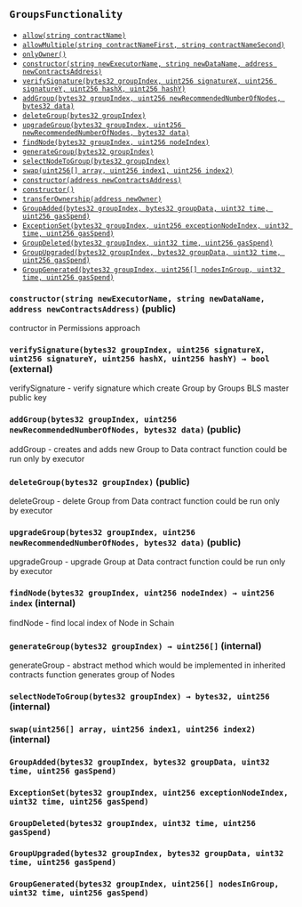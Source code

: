 [ConstantsHolder]: ConstantsHolder.md#ConstantsHolder
[Permissions-allow-string-]: ConstantsHolder.md#Permissions-allow-string-
[Permissions-allowMultiple-string-string-]: ConstantsHolder.md#Permissions-allowMultiple-string-string-
[Ownable-onlyOwner--]: ConstantsHolder.md#Ownable-onlyOwner--
[ConstantsHolder-constructor-address-]: ConstantsHolder.md#ConstantsHolder-constructor-address-
[ConstantsHolder-setPeriods-uint32-uint32-]: ConstantsHolder.md#ConstantsHolder-setPeriods-uint32-uint32-
[ConstantsHolder-setCheckTime-uint8-]: ConstantsHolder.md#ConstantsHolder-setCheckTime-uint8-
[ConstantsHolder-setLastTimeUnderloaded--]: ConstantsHolder.md#ConstantsHolder-setLastTimeUnderloaded--
[ConstantsHolder-setLastTimeOverloaded--]: ConstantsHolder.md#ConstantsHolder-setLastTimeOverloaded--
[ConstantsHolder-setLatency-uint32-]: ConstantsHolder.md#ConstantsHolder-setLatency-uint32-
[Ownable-constructor--]: ConstantsHolder.md#Ownable-constructor--
[Ownable-transferOwnership-address-]: ConstantsHolder.md#Ownable-transferOwnership-address-
[IConstants-NODE_DEPOSIT--]: ConstantsHolder.md#IConstants-NODE_DEPOSIT--
[IConstants-FRACTIONAL_FACTOR--]: ConstantsHolder.md#IConstants-FRACTIONAL_FACTOR--
[IConstants-FULL_FACTOR--]: ConstantsHolder.md#IConstants-FULL_FACTOR--
[IConstants-SECONDS_TO_DAY--]: ConstantsHolder.md#IConstants-SECONDS_TO_DAY--
[IConstants-SECONDS_TO_YEAR--]: ConstantsHolder.md#IConstants-SECONDS_TO_YEAR--
[IConstants-MEDIUM_DIVISOR--]: ConstantsHolder.md#IConstants-MEDIUM_DIVISOR--
[IConstants-TINY_DIVISOR--]: ConstantsHolder.md#IConstants-TINY_DIVISOR--
[IConstants-SMALL_DIVISOR--]: ConstantsHolder.md#IConstants-SMALL_DIVISOR--
[IConstants-MEDIUM_TEST_DIVISOR--]: ConstantsHolder.md#IConstants-MEDIUM_TEST_DIVISOR--
[IConstants-NUMBER_OF_NODES_FOR_SCHAIN--]: ConstantsHolder.md#IConstants-NUMBER_OF_NODES_FOR_SCHAIN--
[IConstants-NUMBER_OF_NODES_FOR_TEST_SCHAIN--]: ConstantsHolder.md#IConstants-NUMBER_OF_NODES_FOR_TEST_SCHAIN--
[IConstants-NUMBER_OF_NODES_FOR_MEDIUM_TEST_SCHAIN--]: ConstantsHolder.md#IConstants-NUMBER_OF_NODES_FOR_MEDIUM_TEST_SCHAIN--
[IConstants-lastTimeUnderloaded--]: ConstantsHolder.md#IConstants-lastTimeUnderloaded--
[IConstants-lastTimeOverloaded--]: ConstantsHolder.md#IConstants-lastTimeOverloaded--
[IConstants-checkTime--]: ConstantsHolder.md#IConstants-checkTime--
[IConstants-rewardPeriod--]: ConstantsHolder.md#IConstants-rewardPeriod--
[IConstants-allowableLatency--]: ConstantsHolder.md#IConstants-allowableLatency--
[IConstants-deltaPeriod--]: ConstantsHolder.md#IConstants-deltaPeriod--
[IConstants-SIX_YEARS--]: ConstantsHolder.md#IConstants-SIX_YEARS--
[IConstants-NUMBER_OF_VALIDATORS--]: ConstantsHolder.md#IConstants-NUMBER_OF_VALIDATORS--
[ContractManager]: ContractManager.md#ContractManager
[Ownable-onlyOwner--]: ContractManager.md#Ownable-onlyOwner--
[ContractManager-setContractsAddress-string-address-]: ContractManager.md#ContractManager-setContractsAddress-string-address-
[Ownable-constructor--]: ContractManager.md#Ownable-constructor--
[Ownable-transferOwnership-address-]: ContractManager.md#Ownable-transferOwnership-address-
[ContractManager-ContractUpgraded-string-address-]: ContractManager.md#ContractManager-ContractUpgraded-string-address-
[ContractReceiver]: ContractReceiver.md#ContractReceiver
[ContractReceiver-tokenFallback-address-uint256-bytes-]: ContractReceiver.md#ContractReceiver-tokenFallback-address-uint256-bytes-
[Decryption]: Decryption.md#Decryption
[Decryption-encrypt-uint256-bytes32-]: Decryption.md#Decryption-encrypt-uint256-bytes32-
[Decryption-decrypt-bytes32-bytes32-]: Decryption.md#Decryption-decrypt-bytes32-bytes32-
[ECDH]: ECDH.md#ECDH
[ECDH-constructor--]: ECDH.md#ECDH-constructor--
[ECDH-publicKey-uint256-]: ECDH.md#ECDH-publicKey-uint256-
[ECDH-deriveKey-uint256-uint256-uint256-]: ECDH.md#ECDH-deriveKey-uint256-uint256-uint256-
[ECDH-jAdd-uint256-uint256-uint256-uint256-]: ECDH.md#ECDH-jAdd-uint256-uint256-uint256-uint256-
[ECDH-jSub-uint256-uint256-uint256-uint256-]: ECDH.md#ECDH-jSub-uint256-uint256-uint256-uint256-
[ECDH-jMul-uint256-uint256-uint256-uint256-]: ECDH.md#ECDH-jMul-uint256-uint256-uint256-uint256-
[ECDH-jDiv-uint256-uint256-uint256-uint256-]: ECDH.md#ECDH-jDiv-uint256-uint256-uint256-uint256-
[ECDH-inverse-uint256-]: ECDH.md#ECDH-inverse-uint256-
[ECDH-ecAdd-uint256-uint256-uint256-uint256-uint256-uint256-]: ECDH.md#ECDH-ecAdd-uint256-uint256-uint256-uint256-uint256-uint256-
[ECDH-ecDouble-uint256-uint256-uint256-]: ECDH.md#ECDH-ecDouble-uint256-uint256-uint256-
[ECDH-ecMul-uint256-uint256-uint256-uint256-]: ECDH.md#ECDH-ecMul-uint256-uint256-uint256-uint256-
[AES]: ECIES.md#AES
[AES-isInitialized--]: ECIES.md#AES-isInitialized--
[AES-constructor-uint16-]: ECIES.md#AES-constructor-uint16-
[AES-setSbox--]: ECIES.md#AES-setSbox--
[AES-setInvSbox--]: ECIES.md#AES-setInvSbox--
[AES-encrypt-string-bytes-]: ECIES.md#AES-encrypt-string-bytes-
[AES-decrypt-bytes-bytes-]: ECIES.md#AES-decrypt-bytes-bytes-
[AES-encrypt1-bytes-bytes-]: ECIES.md#AES-encrypt1-bytes-bytes-
[AES-decrypt1-bytes-bytes-]: ECIES.md#AES-decrypt1-bytes-bytes-
[AES-keyExpansion-bytes-]: ECIES.md#AES-keyExpansion-bytes-
[AES-addRoundKey-bytes-bytes-]: ECIES.md#AES-addRoundKey-bytes-bytes-
[AES-subBytes-bytes-]: ECIES.md#AES-subBytes-bytes-
[AES-invSubBytes-bytes-]: ECIES.md#AES-invSubBytes-bytes-
[AES-shiftRows-bytes-]: ECIES.md#AES-shiftRows-bytes-
[AES-invShiftRows-bytes-]: ECIES.md#AES-invShiftRows-bytes-
[AES-mixColumns-bytes-]: ECIES.md#AES-mixColumns-bytes-
[AES-invMixColumns-bytes-]: ECIES.md#AES-invMixColumns-bytes-
[AES-getByteFromSbox-bytes1-]: ECIES.md#AES-getByteFromSbox-bytes1-
[AES-getByteFromInvSbox-bytes1-]: ECIES.md#AES-getByteFromInvSbox-bytes1-
[AES-mulBy02-bytes1-]: ECIES.md#AES-mulBy02-bytes1-
[AES-mulBy03-bytes1-]: ECIES.md#AES-mulBy03-bytes1-
[AES-mulBy09-bytes1-]: ECIES.md#AES-mulBy09-bytes1-
[AES-mulBy0b-bytes1-]: ECIES.md#AES-mulBy0b-bytes1-
[AES-mulBy0d-bytes1-]: ECIES.md#AES-mulBy0d-bytes1-
[AES-mulBy0e-bytes1-]: ECIES.md#AES-mulBy0e-bytes1-
[AES-Encrypted-bytes-]: ECIES.md#AES-Encrypted-bytes-
[AES-Decrypted-string-]: ECIES.md#AES-Decrypted-string-
[ISkaleDKG]: GroupsData.md#ISkaleDKG
[ISkaleDKG-openChannel-bytes32-]: GroupsData.md#ISkaleDKG-openChannel-bytes32-
[ISkaleDKG-deleteChannel-bytes32-]: GroupsData.md#ISkaleDKG-deleteChannel-bytes32-
[ISkaleDKG-isChannelOpened-bytes32-]: GroupsData.md#ISkaleDKG-isChannelOpened-bytes32-
[GroupsData]: GroupsData.md#GroupsData
[Permissions-allow-string-]: GroupsData.md#Permissions-allow-string-
[Permissions-allowMultiple-string-string-]: GroupsData.md#Permissions-allowMultiple-string-string-
[Ownable-onlyOwner--]: GroupsData.md#Ownable-onlyOwner--
[GroupsData-constructor-string-address-]: GroupsData.md#GroupsData-constructor-string-address-
[GroupsData-addGroup-bytes32-uint256-bytes32-]: GroupsData.md#GroupsData-addGroup-bytes32-uint256-bytes32-
[GroupsData-setException-bytes32-uint256-]: GroupsData.md#GroupsData-setException-bytes32-uint256-
[GroupsData-setPublicKey-bytes32-uint256-uint256-uint256-uint256-]: GroupsData.md#GroupsData-setPublicKey-bytes32-uint256-uint256-uint256-uint256-
[GroupsData-setNodeInGroup-bytes32-uint256-]: GroupsData.md#GroupsData-setNodeInGroup-bytes32-uint256-
[GroupsData-removeNodeFromGroup-uint256-bytes32-]: GroupsData.md#GroupsData-removeNodeFromGroup-uint256-bytes32-
[GroupsData-removeAllNodesInGroup-bytes32-]: GroupsData.md#GroupsData-removeAllNodesInGroup-bytes32-
[GroupsData-setNodesInGroup-bytes32-uint256---]: GroupsData.md#GroupsData-setNodesInGroup-bytes32-uint256---
[GroupsData-setGroupFailedDKG-bytes32-]: GroupsData.md#GroupsData-setGroupFailedDKG-bytes32-
[GroupsData-removeGroup-bytes32-]: GroupsData.md#GroupsData-removeGroup-bytes32-
[GroupsData-removeExceptionNode-bytes32-uint256-]: GroupsData.md#GroupsData-removeExceptionNode-bytes32-uint256-
[GroupsData-isGroupActive-bytes32-]: GroupsData.md#GroupsData-isGroupActive-bytes32-
[GroupsData-isExceptionNode-bytes32-uint256-]: GroupsData.md#GroupsData-isExceptionNode-bytes32-uint256-
[GroupsData-getGroupsPublicKey-bytes32-]: GroupsData.md#GroupsData-getGroupsPublicKey-bytes32-
[GroupsData-getNodesInGroup-bytes32-]: GroupsData.md#GroupsData-getNodesInGroup-bytes32-
[GroupsData-getGroupData-bytes32-]: GroupsData.md#GroupsData-getGroupData-bytes32-
[GroupsData-getRecommendedNumberOfNodes-bytes32-]: GroupsData.md#GroupsData-getRecommendedNumberOfNodes-bytes32-
[GroupsData-getNumberOfNodesInGroup-bytes32-]: GroupsData.md#GroupsData-getNumberOfNodesInGroup-bytes32-
[Permissions-constructor-address-]: GroupsData.md#Permissions-constructor-address-
[Ownable-constructor--]: GroupsData.md#Ownable-constructor--
[Ownable-transferOwnership-address-]: GroupsData.md#Ownable-transferOwnership-address-
[ISkaleVerifier]: #ISkaleVerifier
[ISkaleVerifier-verify-uint256-uint256-uint256-uint256-uint256-uint256-uint256-uint256-]: #ISkaleVerifier-verify-uint256-uint256-uint256-uint256-uint256-uint256-uint256-uint256-
[GroupsFunctionality]: #GroupsFunctionality
[Permissions-allow-string-]: #Permissions-allow-string-
[Permissions-allowMultiple-string-string-]: #Permissions-allowMultiple-string-string-
[Ownable-onlyOwner--]: #Ownable-onlyOwner--
[GroupsFunctionality-constructor-string-string-address-]: #GroupsFunctionality-constructor-string-string-address-
[GroupsFunctionality-verifySignature-bytes32-uint256-uint256-uint256-uint256-]: #GroupsFunctionality-verifySignature-bytes32-uint256-uint256-uint256-uint256-
[GroupsFunctionality-addGroup-bytes32-uint256-bytes32-]: #GroupsFunctionality-addGroup-bytes32-uint256-bytes32-
[GroupsFunctionality-deleteGroup-bytes32-]: #GroupsFunctionality-deleteGroup-bytes32-
[GroupsFunctionality-upgradeGroup-bytes32-uint256-bytes32-]: #GroupsFunctionality-upgradeGroup-bytes32-uint256-bytes32-
[GroupsFunctionality-findNode-bytes32-uint256-]: #GroupsFunctionality-findNode-bytes32-uint256-
[GroupsFunctionality-generateGroup-bytes32-]: #GroupsFunctionality-generateGroup-bytes32-
[GroupsFunctionality-selectNodeToGroup-bytes32-]: #GroupsFunctionality-selectNodeToGroup-bytes32-
[GroupsFunctionality-swap-uint256---uint256-uint256-]: #GroupsFunctionality-swap-uint256---uint256-uint256-
[Permissions-constructor-address-]: #Permissions-constructor-address-
[Ownable-constructor--]: #Ownable-constructor--
[Ownable-transferOwnership-address-]: #Ownable-transferOwnership-address-
[GroupsFunctionality-GroupAdded-bytes32-bytes32-uint32-uint256-]: #GroupsFunctionality-GroupAdded-bytes32-bytes32-uint32-uint256-
[GroupsFunctionality-ExceptionSet-bytes32-uint256-uint32-uint256-]: #GroupsFunctionality-ExceptionSet-bytes32-uint256-uint32-uint256-
[GroupsFunctionality-GroupDeleted-bytes32-uint32-uint256-]: #GroupsFunctionality-GroupDeleted-bytes32-uint32-uint256-
[GroupsFunctionality-GroupUpgraded-bytes32-bytes32-uint32-uint256-]: #GroupsFunctionality-GroupUpgraded-bytes32-bytes32-uint32-uint256-
[GroupsFunctionality-GroupGenerated-bytes32-uint256---uint32-uint256-]: #GroupsFunctionality-GroupGenerated-bytes32-uint256---uint32-uint256-
[ManagerData]: ManagerData.md#ManagerData
[Permissions-allow-string-]: ManagerData.md#Permissions-allow-string-
[Permissions-allowMultiple-string-string-]: ManagerData.md#Permissions-allowMultiple-string-string-
[Ownable-onlyOwner--]: ManagerData.md#Ownable-onlyOwner--
[ManagerData-constructor-string-address-]: ManagerData.md#ManagerData-constructor-string-address-
[ManagerData-setMinersCap-uint256-]: ManagerData.md#ManagerData-setMinersCap-uint256-
[ManagerData-setStageTimeAndStageNodes-uint256-]: ManagerData.md#ManagerData-setStageTimeAndStageNodes-uint256-
[Permissions-constructor-address-]: ManagerData.md#Permissions-constructor-address-
[Ownable-constructor--]: ManagerData.md#Ownable-constructor--
[Ownable-transferOwnership-address-]: ManagerData.md#Ownable-transferOwnership-address-
[IManagerData-minersCap--]: ManagerData.md#IManagerData-minersCap--
[IManagerData-startTime--]: ManagerData.md#IManagerData-startTime--
[IManagerData-stageTime--]: ManagerData.md#IManagerData-stageTime--
[IManagerData-stageNodes--]: ManagerData.md#IManagerData-stageNodes--
[Migrations]: Migrations.md#Migrations
[Migrations-restricted--]: Migrations.md#Migrations-restricted--
[Migrations-constructor--]: Migrations.md#Migrations-constructor--
[Migrations-setCompleted-uint256-]: Migrations.md#Migrations-setCompleted-uint256-
[Migrations-upgrade-address-]: Migrations.md#Migrations-upgrade-address-
[NodesData]: NodesData.md#NodesData
[Permissions-allow-string-]: NodesData.md#Permissions-allow-string-
[Permissions-allowMultiple-string-string-]: NodesData.md#Permissions-allowMultiple-string-string-
[Ownable-onlyOwner--]: NodesData.md#Ownable-onlyOwner--
[NodesData-constructor-uint256-address-]: NodesData.md#NodesData-constructor-uint256-address-
[NodesData-getNodesWithFreeSpace-uint256-uint256-]: NodesData.md#NodesData-getNodesWithFreeSpace-uint256-uint256-
[NodesData-addNode-address-string-bytes4-bytes4-uint16-bytes-]: NodesData.md#NodesData-addNode-address-string-bytes4-bytes4-uint16-bytes-
[NodesData-addFractionalNode-uint256-]: NodesData.md#NodesData-addFractionalNode-uint256-
[NodesData-addFullNode-uint256-]: NodesData.md#NodesData-addFullNode-uint256-
[NodesData-setNodeLeaving-uint256-]: NodesData.md#NodesData-setNodeLeaving-uint256-
[NodesData-setNodeLeft-uint256-]: NodesData.md#NodesData-setNodeLeft-uint256-
[NodesData-removeFractionalNode-uint256-]: NodesData.md#NodesData-removeFractionalNode-uint256-
[NodesData-removeFullNode-uint256-]: NodesData.md#NodesData-removeFullNode-uint256-
[NodesData-removeSpaceFromFractionalNode-uint256-uint256-]: NodesData.md#NodesData-removeSpaceFromFractionalNode-uint256-uint256-
[NodesData-removeSpaceFromFullNode-uint256-uint256-]: NodesData.md#NodesData-removeSpaceFromFullNode-uint256-uint256-
[NodesData-addSpaceToFractionalNode-uint256-uint256-]: NodesData.md#NodesData-addSpaceToFractionalNode-uint256-uint256-
[NodesData-addSpaceToFullNode-uint256-uint256-]: NodesData.md#NodesData-addSpaceToFullNode-uint256-uint256-
[NodesData-changeNodeLastRewardDate-uint256-]: NodesData.md#NodesData-changeNodeLastRewardDate-uint256-
[NodesData-isNodeExist-address-uint256-]: NodesData.md#NodesData-isNodeExist-address-uint256-
[NodesData-isLeavingPeriodExpired-uint256-]: NodesData.md#NodesData-isLeavingPeriodExpired-uint256-
[NodesData-isTimeForReward-uint256-]: NodesData.md#NodesData-isTimeForReward-uint256-
[NodesData-getNodeIP-uint256-]: NodesData.md#NodesData-getNodeIP-uint256-
[NodesData-getNodePort-uint256-]: NodesData.md#NodesData-getNodePort-uint256-
[NodesData-getNodePublicKey-uint256-]: NodesData.md#NodesData-getNodePublicKey-uint256-
[NodesData-isNodeLeaving-uint256-]: NodesData.md#NodesData-isNodeLeaving-uint256-
[NodesData-isNodeLeft-uint256-]: NodesData.md#NodesData-isNodeLeft-uint256-
[NodesData-getNodeLastRewardDate-uint256-]: NodesData.md#NodesData-getNodeLastRewardDate-uint256-
[NodesData-getNodeNextRewardDate-uint256-]: NodesData.md#NodesData-getNodeNextRewardDate-uint256-
[NodesData-getNumberOfNodes--]: NodesData.md#NodesData-getNumberOfNodes--
[NodesData-getNumberOfFractionalNodes--]: NodesData.md#NodesData-getNumberOfFractionalNodes--
[NodesData-getNumberOfFullNodes--]: NodesData.md#NodesData-getNumberOfFullNodes--
[NodesData-getNumberOnlineNodes--]: NodesData.md#NodesData-getNumberOnlineNodes--
[NodesData-getNumberOfFreeFractionalNodes-uint256-uint256-]: NodesData.md#NodesData-getNumberOfFreeFractionalNodes-uint256-uint256-
[NodesData-getNumberOfFreeFullNodes-uint256-]: NodesData.md#NodesData-getNumberOfFreeFullNodes-uint256-
[NodesData-getActiveNodeIPs--]: NodesData.md#NodesData-getActiveNodeIPs--
[NodesData-getActiveNodesByAddress--]: NodesData.md#NodesData-getActiveNodesByAddress--
[NodesData-isNodeActive-uint256-]: NodesData.md#NodesData-isNodeActive-uint256-
[NodesData-getActiveNodeIds--]: NodesData.md#NodesData-getActiveNodeIds--
[NodesData-getNodesWithFreeSpace-struct-NodesData-NodeFilling---uint256-]: NodesData.md#NodesData-getNodesWithFreeSpace-struct-NodesData-NodeFilling---uint256-
[NodesData-countNodesWithFreeSpace-struct-NodesData-NodeFilling---uint256-]: NodesData.md#NodesData-countNodesWithFreeSpace-struct-NodesData-NodeFilling---uint256-
[Permissions-constructor-address-]: NodesData.md#Permissions-constructor-address-
[Ownable-constructor--]: NodesData.md#Ownable-constructor--
[Ownable-transferOwnership-address-]: NodesData.md#Ownable-transferOwnership-address-
[INodesData-nodesIPCheck-bytes4-]: NodesData.md#INodesData-nodesIPCheck-bytes4-
[INodesData-nodesNameCheck-bytes32-]: NodesData.md#INodesData-nodesNameCheck-bytes32-
[INodesData-nodesLink-uint256-]: NodesData.md#INodesData-nodesLink-uint256-
[INodesData-numberOfActiveNodes--]: NodesData.md#INodesData-numberOfActiveNodes--
[INodesData-numberOfLeavingNodes--]: NodesData.md#INodesData-numberOfLeavingNodes--
[INodesData-fullNodes-uint256-]: NodesData.md#INodesData-fullNodes-uint256-
[INodesData-fractionalNodes-uint256-]: NodesData.md#INodesData-fractionalNodes-uint256-
[NodesFunctionality]: NodesFunctionality.md#NodesFunctionality
[Permissions-allow-string-]: NodesFunctionality.md#Permissions-allow-string-
[Permissions-allowMultiple-string-string-]: NodesFunctionality.md#Permissions-allowMultiple-string-string-
[Ownable-onlyOwner--]: NodesFunctionality.md#Ownable-onlyOwner--
[NodesFunctionality-constructor-address-]: NodesFunctionality.md#NodesFunctionality-constructor-address-
[NodesFunctionality-createNode-address-uint256-bytes-]: NodesFunctionality.md#NodesFunctionality-createNode-address-uint256-bytes-
[NodesFunctionality-removeNode-address-uint256-]: NodesFunctionality.md#NodesFunctionality-removeNode-address-uint256-
[NodesFunctionality-removeNodeByRoot-uint256-]: NodesFunctionality.md#NodesFunctionality-removeNodeByRoot-uint256-
[NodesFunctionality-initWithdrawDeposit-address-uint256-]: NodesFunctionality.md#NodesFunctionality-initWithdrawDeposit-address-uint256-
[NodesFunctionality-completeWithdrawDeposit-address-uint256-]: NodesFunctionality.md#NodesFunctionality-completeWithdrawDeposit-address-uint256-
[NodesFunctionality-setNodeType-address-address-uint256-]: NodesFunctionality.md#NodesFunctionality-setNodeType-address-address-uint256-
[Ownable-constructor--]: NodesFunctionality.md#Ownable-constructor--
[Ownable-transferOwnership-address-]: NodesFunctionality.md#Ownable-transferOwnership-address-
[NodesFunctionality-NodeCreated-uint256-address-string-bytes4-bytes4-uint16-uint16-uint32-uint256-]: NodesFunctionality.md#NodesFunctionality-NodeCreated-uint256-address-string-bytes4-bytes4-uint16-uint16-uint32-uint256-
[NodesFunctionality-WithdrawDepositFromNodeComplete-uint256-address-uint256-uint32-uint256-]: NodesFunctionality.md#NodesFunctionality-WithdrawDepositFromNodeComplete-uint256-address-uint256-uint32-uint256-
[NodesFunctionality-WithdrawDepositFromNodeInit-uint256-address-uint32-uint32-uint256-]: NodesFunctionality.md#NodesFunctionality-WithdrawDepositFromNodeInit-uint256-address-uint32-uint32-uint256-
[Ownable]: Ownable.md#Ownable
[Ownable-onlyOwner--]: Ownable.md#Ownable-onlyOwner--
[Ownable-constructor--]: Ownable.md#Ownable-constructor--
[Ownable-transferOwnership-address-]: Ownable.md#Ownable-transferOwnership-address-
[Permissions]: Permissions.md#Permissions
[Permissions-allow-string-]: Permissions.md#Permissions-allow-string-
[Permissions-allowMultiple-string-string-]: Permissions.md#Permissions-allowMultiple-string-string-
[Ownable-onlyOwner--]: Permissions.md#Ownable-onlyOwner--
[Permissions-constructor-address-]: Permissions.md#Permissions-constructor-address-
[Ownable-constructor--]: Permissions.md#Ownable-constructor--
[Ownable-transferOwnership-address-]: Permissions.md#Ownable-transferOwnership-address-
[Pricing]: Pricing.md#Pricing
[Permissions-allow-string-]: Pricing.md#Permissions-allow-string-
[Permissions-allowMultiple-string-string-]: Pricing.md#Permissions-allowMultiple-string-string-
[Ownable-onlyOwner--]: Pricing.md#Ownable-onlyOwner--
[Pricing-constructor-address-]: Pricing.md#Pricing-constructor-address-
[Pricing-initNodes--]: Pricing.md#Pricing-initNodes--
[Pricing-adjustPrice--]: Pricing.md#Pricing-adjustPrice--
[Pricing-checkAllNodes--]: Pricing.md#Pricing-checkAllNodes--
[Pricing-getTotalLoadPercentage--]: Pricing.md#Pricing-getTotalLoadPercentage--
[Ownable-constructor--]: Pricing.md#Ownable-constructor--
[Ownable-transferOwnership-address-]: Pricing.md#Ownable-transferOwnership-address-
[SchainsData]: SchainsData.md#SchainsData
[Permissions-allow-string-]: SchainsData.md#Permissions-allow-string-
[Permissions-allowMultiple-string-string-]: SchainsData.md#Permissions-allowMultiple-string-string-
[Ownable-onlyOwner--]: SchainsData.md#Ownable-onlyOwner--
[SchainsData-constructor-string-address-]: SchainsData.md#SchainsData-constructor-string-address-
[SchainsData-initializeSchain-string-address-uint256-uint256-]: SchainsData.md#SchainsData-initializeSchain-string-address-uint256-uint256-
[SchainsData-setSchainIndex-bytes32-address-]: SchainsData.md#SchainsData-setSchainIndex-bytes32-address-
[SchainsData-addSchainForNode-uint256-bytes32-]: SchainsData.md#SchainsData-addSchainForNode-uint256-bytes32-
[SchainsData-setSchainPartOfNode-bytes32-uint256-]: SchainsData.md#SchainsData-setSchainPartOfNode-bytes32-uint256-
[SchainsData-changeLifetime-bytes32-uint256-uint256-]: SchainsData.md#SchainsData-changeLifetime-bytes32-uint256-uint256-
[SchainsData-removeSchain-bytes32-address-]: SchainsData.md#SchainsData-removeSchain-bytes32-address-
[SchainsData-removeSchainForNode-uint256-uint256-]: SchainsData.md#SchainsData-removeSchainForNode-uint256-uint256-
[SchainsData-getSchains--]: SchainsData.md#SchainsData-getSchains--
[SchainsData-getSchainsPartOfNode-bytes32-]: SchainsData.md#SchainsData-getSchainsPartOfNode-bytes32-
[SchainsData-getSchainListSize-address-]: SchainsData.md#SchainsData-getSchainListSize-address-
[SchainsData-getSchainIdsByAddress-address-]: SchainsData.md#SchainsData-getSchainIdsByAddress-address-
[SchainsData-getSchainIdsForNode-uint256-]: SchainsData.md#SchainsData-getSchainIdsForNode-uint256-
[SchainsData-getLengthOfSchainsForNode-uint256-]: SchainsData.md#SchainsData-getLengthOfSchainsForNode-uint256-
[SchainsData-getSchainIdFromSchainName-string-]: SchainsData.md#SchainsData-getSchainIdFromSchainName-string-
[SchainsData-getSchainOwner-bytes32-]: SchainsData.md#SchainsData-getSchainOwner-bytes32-
[SchainsData-isSchainNameAvailable-string-]: SchainsData.md#SchainsData-isSchainNameAvailable-string-
[SchainsData-isTimeExpired-bytes32-]: SchainsData.md#SchainsData-isTimeExpired-bytes32-
[SchainsData-isOwnerAddress-address-bytes32-]: SchainsData.md#SchainsData-isOwnerAddress-address-bytes32-
[GroupsData-addGroup-bytes32-uint256-bytes32-]: SchainsData.md#GroupsData-addGroup-bytes32-uint256-bytes32-
[GroupsData-setException-bytes32-uint256-]: SchainsData.md#GroupsData-setException-bytes32-uint256-
[GroupsData-setPublicKey-bytes32-uint256-uint256-uint256-uint256-]: SchainsData.md#GroupsData-setPublicKey-bytes32-uint256-uint256-uint256-uint256-
[GroupsData-setNodeInGroup-bytes32-uint256-]: SchainsData.md#GroupsData-setNodeInGroup-bytes32-uint256-
[GroupsData-removeNodeFromGroup-uint256-bytes32-]: SchainsData.md#GroupsData-removeNodeFromGroup-uint256-bytes32-
[GroupsData-removeAllNodesInGroup-bytes32-]: SchainsData.md#GroupsData-removeAllNodesInGroup-bytes32-
[GroupsData-setNodesInGroup-bytes32-uint256---]: SchainsData.md#GroupsData-setNodesInGroup-bytes32-uint256---
[GroupsData-setGroupFailedDKG-bytes32-]: SchainsData.md#GroupsData-setGroupFailedDKG-bytes32-
[GroupsData-removeGroup-bytes32-]: SchainsData.md#GroupsData-removeGroup-bytes32-
[GroupsData-removeExceptionNode-bytes32-uint256-]: SchainsData.md#GroupsData-removeExceptionNode-bytes32-uint256-
[GroupsData-isGroupActive-bytes32-]: SchainsData.md#GroupsData-isGroupActive-bytes32-
[GroupsData-isExceptionNode-bytes32-uint256-]: SchainsData.md#GroupsData-isExceptionNode-bytes32-uint256-
[GroupsData-getGroupsPublicKey-bytes32-]: SchainsData.md#GroupsData-getGroupsPublicKey-bytes32-
[GroupsData-getNodesInGroup-bytes32-]: SchainsData.md#GroupsData-getNodesInGroup-bytes32-
[GroupsData-getGroupData-bytes32-]: SchainsData.md#GroupsData-getGroupData-bytes32-
[GroupsData-getRecommendedNumberOfNodes-bytes32-]: SchainsData.md#GroupsData-getRecommendedNumberOfNodes-bytes32-
[GroupsData-getNumberOfNodesInGroup-bytes32-]: SchainsData.md#GroupsData-getNumberOfNodesInGroup-bytes32-
[Permissions-constructor-address-]: SchainsData.md#Permissions-constructor-address-
[Ownable-constructor--]: SchainsData.md#Ownable-constructor--
[Ownable-transferOwnership-address-]: SchainsData.md#Ownable-transferOwnership-address-
[ISchainsData-schainsAtSystem-uint256-]: SchainsData.md#ISchainsData-schainsAtSystem-uint256-
[ISchainsData-numberOfSchains--]: SchainsData.md#ISchainsData-numberOfSchains--
[ISchainsData-sumOfSchainsResources--]: SchainsData.md#ISchainsData-sumOfSchainsResources--
[ISchainsData-schainsForNodes-uint256-uint256-]: SchainsData.md#ISchainsData-schainsForNodes-uint256-uint256-
[ISchainsFunctionalityInternal]: SchainsFunctionality.md#ISchainsFunctionalityInternal
[ISchainsFunctionalityInternal-getNodesDataFromTypeOfSchain-uint256-]: SchainsFunctionality.md#ISchainsFunctionalityInternal-getNodesDataFromTypeOfSchain-uint256-
[ISchainsFunctionalityInternal-createGroupForSchain-string-bytes32-uint256-uint256-]: SchainsFunctionality.md#ISchainsFunctionalityInternal-createGroupForSchain-string-bytes32-uint256-uint256-
[ISchainsFunctionalityInternal-findSchainAtSchainsForNode-uint256-bytes32-]: SchainsFunctionality.md#ISchainsFunctionalityInternal-findSchainAtSchainsForNode-uint256-bytes32-
[ISchainsFunctionalityInternal-deleteGroup-bytes32-]: SchainsFunctionality.md#ISchainsFunctionalityInternal-deleteGroup-bytes32-
[ISchainsFunctionalityInternal-replaceNode-uint256-bytes32-]: SchainsFunctionality.md#ISchainsFunctionalityInternal-replaceNode-uint256-bytes32-
[ISchainsFunctionalityInternal-removeNodeFromSchain-uint256-bytes32-]: SchainsFunctionality.md#ISchainsFunctionalityInternal-removeNodeFromSchain-uint256-bytes32-
[SchainsFunctionality]: SchainsFunctionality.md#SchainsFunctionality
[Permissions-allow-string-]: SchainsFunctionality.md#Permissions-allow-string-
[Permissions-allowMultiple-string-string-]: SchainsFunctionality.md#Permissions-allowMultiple-string-string-
[Ownable-onlyOwner--]: SchainsFunctionality.md#Ownable-onlyOwner--
[SchainsFunctionality-constructor-string-string-address-]: SchainsFunctionality.md#SchainsFunctionality-constructor-string-string-address-
[SchainsFunctionality-addSchain-address-uint256-bytes-]: SchainsFunctionality.md#SchainsFunctionality-addSchain-address-uint256-bytes-
[SchainsFunctionality-deleteSchain-address-string-]: SchainsFunctionality.md#SchainsFunctionality-deleteSchain-address-string-
[SchainsFunctionality-deleteSchainByRoot-string-]: SchainsFunctionality.md#SchainsFunctionality-deleteSchainByRoot-string-
[SchainsFunctionality-rotateNode-uint256-bytes32-]: SchainsFunctionality.md#SchainsFunctionality-rotateNode-uint256-bytes32-
[SchainsFunctionality-getSchainPrice-uint256-uint256-]: SchainsFunctionality.md#SchainsFunctionality-getSchainPrice-uint256-uint256-
[SchainsFunctionality-initializeSchainInSchainsData-string-address-uint256-uint256-]: SchainsFunctionality.md#SchainsFunctionality-initializeSchainInSchainsData-string-address-uint256-uint256-
[SchainsFunctionality-fallbackSchainParametersDataConverter-bytes-]: SchainsFunctionality.md#SchainsFunctionality-fallbackSchainParametersDataConverter-bytes-
[SchainsFunctionality-addSpace-uint256-uint256-]: SchainsFunctionality.md#SchainsFunctionality-addSpace-uint256-uint256-
[Permissions-constructor-address-]: SchainsFunctionality.md#Permissions-constructor-address-
[Ownable-constructor--]: SchainsFunctionality.md#Ownable-constructor--
[Ownable-transferOwnership-address-]: SchainsFunctionality.md#Ownable-transferOwnership-address-
[SchainsFunctionality-SchainCreated-string-address-uint256-uint256-uint256-uint256-uint16-bytes32-uint32-uint256-]: SchainsFunctionality.md#SchainsFunctionality-SchainCreated-string-address-uint256-uint256-uint256-uint256-uint16-bytes32-uint32-uint256-
[SchainsFunctionality-SchainDeleted-address-string-bytes32-]: SchainsFunctionality.md#SchainsFunctionality-SchainDeleted-address-string-bytes32-
[SchainsFunctionality-NodeRotated-bytes32-uint256-]: SchainsFunctionality.md#SchainsFunctionality-NodeRotated-bytes32-uint256-
[SchainsFunctionalityInternal]: SchainsFunctionalityInternal.md#SchainsFunctionalityInternal
[Permissions-allow-string-]: SchainsFunctionalityInternal.md#Permissions-allow-string-
[Permissions-allowMultiple-string-string-]: SchainsFunctionalityInternal.md#Permissions-allowMultiple-string-string-
[Ownable-onlyOwner--]: SchainsFunctionalityInternal.md#Ownable-onlyOwner--
[SchainsFunctionalityInternal-constructor-string-string-address-]: SchainsFunctionalityInternal.md#SchainsFunctionalityInternal-constructor-string-string-address-
[SchainsFunctionalityInternal-createGroupForSchain-string-bytes32-uint256-uint256-]: SchainsFunctionalityInternal.md#SchainsFunctionalityInternal-createGroupForSchain-string-bytes32-uint256-uint256-
[SchainsFunctionalityInternal-getNodesDataFromTypeOfSchain-uint256-]: SchainsFunctionalityInternal.md#SchainsFunctionalityInternal-getNodesDataFromTypeOfSchain-uint256-
[SchainsFunctionalityInternal-replaceNode-uint256-bytes32-]: SchainsFunctionalityInternal.md#SchainsFunctionalityInternal-replaceNode-uint256-bytes32-
[SchainsFunctionalityInternal-findSchainAtSchainsForNode-uint256-bytes32-]: SchainsFunctionalityInternal.md#SchainsFunctionalityInternal-findSchainAtSchainsForNode-uint256-bytes32-
[SchainsFunctionalityInternal-removeNodeFromSchain-uint256-bytes32-]: SchainsFunctionalityInternal.md#SchainsFunctionalityInternal-removeNodeFromSchain-uint256-bytes32-
[SchainsFunctionalityInternal-selectNodeToGroup-bytes32-]: SchainsFunctionalityInternal.md#SchainsFunctionalityInternal-selectNodeToGroup-bytes32-
[SchainsFunctionalityInternal-generateGroup-bytes32-]: SchainsFunctionalityInternal.md#SchainsFunctionalityInternal-generateGroup-bytes32-
[SchainsFunctionalityInternal-comparator-uint256-uint256-uint256-uint256-]: SchainsFunctionalityInternal.md#SchainsFunctionalityInternal-comparator-uint256-uint256-uint256-uint256-
[SchainsFunctionalityInternal-returnValidNodeIndex-uint256-uint256-]: SchainsFunctionalityInternal.md#SchainsFunctionalityInternal-returnValidNodeIndex-uint256-uint256-
[SchainsFunctionalityInternal-removeSpace-uint256-uint256-]: SchainsFunctionalityInternal.md#SchainsFunctionalityInternal-removeSpace-uint256-uint256-
[SchainsFunctionalityInternal-setNumberOfNodesInGroup-bytes32-uint256-address-]: SchainsFunctionalityInternal.md#SchainsFunctionalityInternal-setNumberOfNodesInGroup-bytes32-uint256-address-
[GroupsFunctionality-verifySignature-bytes32-uint256-uint256-uint256-uint256-]: SchainsFunctionalityInternal.md#GroupsFunctionality-verifySignature-bytes32-uint256-uint256-uint256-uint256-
[GroupsFunctionality-addGroup-bytes32-uint256-bytes32-]: SchainsFunctionalityInternal.md#GroupsFunctionality-addGroup-bytes32-uint256-bytes32-
[GroupsFunctionality-deleteGroup-bytes32-]: SchainsFunctionalityInternal.md#GroupsFunctionality-deleteGroup-bytes32-
[GroupsFunctionality-upgradeGroup-bytes32-uint256-bytes32-]: SchainsFunctionalityInternal.md#GroupsFunctionality-upgradeGroup-bytes32-uint256-bytes32-
[GroupsFunctionality-findNode-bytes32-uint256-]: SchainsFunctionalityInternal.md#GroupsFunctionality-findNode-bytes32-uint256-
[GroupsFunctionality-swap-uint256---uint256-uint256-]: SchainsFunctionalityInternal.md#GroupsFunctionality-swap-uint256---uint256-uint256-
[Permissions-constructor-address-]: SchainsFunctionalityInternal.md#Permissions-constructor-address-
[Ownable-constructor--]: SchainsFunctionalityInternal.md#Ownable-constructor--
[Ownable-transferOwnership-address-]: SchainsFunctionalityInternal.md#Ownable-transferOwnership-address-
[SchainsFunctionalityInternal-SchainNodes-string-bytes32-uint256---uint32-uint256-]: SchainsFunctionalityInternal.md#SchainsFunctionalityInternal-SchainNodes-string-bytes32-uint256---uint32-uint256-
[GroupsFunctionality-GroupAdded-bytes32-bytes32-uint32-uint256-]: SchainsFunctionalityInternal.md#GroupsFunctionality-GroupAdded-bytes32-bytes32-uint32-uint256-
[GroupsFunctionality-ExceptionSet-bytes32-uint256-uint32-uint256-]: SchainsFunctionalityInternal.md#GroupsFunctionality-ExceptionSet-bytes32-uint256-uint32-uint256-
[GroupsFunctionality-GroupDeleted-bytes32-uint32-uint256-]: SchainsFunctionalityInternal.md#GroupsFunctionality-GroupDeleted-bytes32-uint32-uint256-
[GroupsFunctionality-GroupUpgraded-bytes32-bytes32-uint32-uint256-]: SchainsFunctionalityInternal.md#GroupsFunctionality-GroupUpgraded-bytes32-bytes32-uint32-uint256-
[GroupsFunctionality-GroupGenerated-bytes32-uint256---uint32-uint256-]: SchainsFunctionalityInternal.md#GroupsFunctionality-GroupGenerated-bytes32-uint256---uint32-uint256-
[IECDH]: SkaleDKG.md#IECDH
[IECDH-deriveKey-uint256-uint256-uint256-]: SkaleDKG.md#IECDH-deriveKey-uint256-uint256-uint256-
[IDecryption]: SkaleDKG.md#IDecryption
[IDecryption-decrypt-bytes32-bytes32-]: SkaleDKG.md#IDecryption-decrypt-bytes32-bytes32-
[SkaleDKG]: SkaleDKG.md#SkaleDKG
[SkaleDKG-correctGroup-bytes32-]: SkaleDKG.md#SkaleDKG-correctGroup-bytes32-
[SkaleDKG-correctNode-bytes32-uint256-]: SkaleDKG.md#SkaleDKG-correctNode-bytes32-uint256-
[Permissions-allow-string-]: SkaleDKG.md#Permissions-allow-string-
[Permissions-allowMultiple-string-string-]: SkaleDKG.md#Permissions-allowMultiple-string-string-
[Ownable-onlyOwner--]: SkaleDKG.md#Ownable-onlyOwner--
[SkaleDKG-constructor-address-]: SkaleDKG.md#SkaleDKG-constructor-address-
[SkaleDKG-openChannel-bytes32-]: SkaleDKG.md#SkaleDKG-openChannel-bytes32-
[SkaleDKG-deleteChannel-bytes32-]: SkaleDKG.md#SkaleDKG-deleteChannel-bytes32-
[SkaleDKG-broadcast-bytes32-uint256-bytes-bytes-]: SkaleDKG.md#SkaleDKG-broadcast-bytes32-uint256-bytes-bytes-
[SkaleDKG-complaint-bytes32-uint256-uint256-]: SkaleDKG.md#SkaleDKG-complaint-bytes32-uint256-uint256-
[SkaleDKG-response-bytes32-uint256-uint256-bytes-]: SkaleDKG.md#SkaleDKG-response-bytes32-uint256-uint256-bytes-
[SkaleDKG-allright-bytes32-uint256-]: SkaleDKG.md#SkaleDKG-allright-bytes32-uint256-
[SkaleDKG-isChannelOpened-bytes32-]: SkaleDKG.md#SkaleDKG-isChannelOpened-bytes32-
[SkaleDKG-verify-uint256-uint256-bytes-bytes-]: SkaleDKG.md#SkaleDKG-verify-uint256-uint256-bytes-bytes-
[SkaleDKG-getCommonPublicKey-bytes32-uint256-]: SkaleDKG.md#SkaleDKG-getCommonPublicKey-bytes32-uint256-
[SkaleDKG-decryptMessage-bytes32-uint256-]: SkaleDKG.md#SkaleDKG-decryptMessage-bytes32-uint256-
[SkaleDKG-adding-bytes32-uint256-uint256-uint256-uint256-]: SkaleDKG.md#SkaleDKG-adding-bytes32-uint256-uint256-uint256-uint256-
[SkaleDKG-isBroadcast-bytes32-uint256-bytes-bytes-]: SkaleDKG.md#SkaleDKG-isBroadcast-bytes32-uint256-bytes-bytes-
[SkaleDKG-isBroadcasted-bytes32-uint256-]: SkaleDKG.md#SkaleDKG-isBroadcasted-bytes32-uint256-
[SkaleDKG-findNode-bytes32-uint256-]: SkaleDKG.md#SkaleDKG-findNode-bytes32-uint256-
[SkaleDKG-isNodeByMessageSender-uint256-address-]: SkaleDKG.md#SkaleDKG-isNodeByMessageSender-uint256-address-
[SkaleDKG-addFp2-struct-SkaleDKG-Fp2-struct-SkaleDKG-Fp2-]: SkaleDKG.md#SkaleDKG-addFp2-struct-SkaleDKG-Fp2-struct-SkaleDKG-Fp2-
[SkaleDKG-scalarMulFp2-uint256-struct-SkaleDKG-Fp2-]: SkaleDKG.md#SkaleDKG-scalarMulFp2-uint256-struct-SkaleDKG-Fp2-
[SkaleDKG-minusFp2-struct-SkaleDKG-Fp2-struct-SkaleDKG-Fp2-]: SkaleDKG.md#SkaleDKG-minusFp2-struct-SkaleDKG-Fp2-struct-SkaleDKG-Fp2-
[SkaleDKG-mulFp2-struct-SkaleDKG-Fp2-struct-SkaleDKG-Fp2-]: SkaleDKG.md#SkaleDKG-mulFp2-struct-SkaleDKG-Fp2-struct-SkaleDKG-Fp2-
[SkaleDKG-squaredFp2-struct-SkaleDKG-Fp2-]: SkaleDKG.md#SkaleDKG-squaredFp2-struct-SkaleDKG-Fp2-
[SkaleDKG-inverseFp2-struct-SkaleDKG-Fp2-]: SkaleDKG.md#SkaleDKG-inverseFp2-struct-SkaleDKG-Fp2-
[SkaleDKG-isG2Zero-struct-SkaleDKG-Fp2-struct-SkaleDKG-Fp2-]: SkaleDKG.md#SkaleDKG-isG2Zero-struct-SkaleDKG-Fp2-struct-SkaleDKG-Fp2-
[SkaleDKG-doubleG2-struct-SkaleDKG-Fp2-struct-SkaleDKG-Fp2-]: SkaleDKG.md#SkaleDKG-doubleG2-struct-SkaleDKG-Fp2-struct-SkaleDKG-Fp2-
[SkaleDKG-u1-struct-SkaleDKG-Fp2-]: SkaleDKG.md#SkaleDKG-u1-struct-SkaleDKG-Fp2-
[SkaleDKG-u2-struct-SkaleDKG-Fp2-]: SkaleDKG.md#SkaleDKG-u2-struct-SkaleDKG-Fp2-
[SkaleDKG-s1-struct-SkaleDKG-Fp2-]: SkaleDKG.md#SkaleDKG-s1-struct-SkaleDKG-Fp2-
[SkaleDKG-s2-struct-SkaleDKG-Fp2-]: SkaleDKG.md#SkaleDKG-s2-struct-SkaleDKG-Fp2-
[SkaleDKG-isEqual-struct-SkaleDKG-Fp2-struct-SkaleDKG-Fp2-struct-SkaleDKG-Fp2-struct-SkaleDKG-Fp2-]: SkaleDKG.md#SkaleDKG-isEqual-struct-SkaleDKG-Fp2-struct-SkaleDKG-Fp2-struct-SkaleDKG-Fp2-struct-SkaleDKG-Fp2-
[SkaleDKG-addG2-struct-SkaleDKG-Fp2-struct-SkaleDKG-Fp2-struct-SkaleDKG-Fp2-struct-SkaleDKG-Fp2-]: SkaleDKG.md#SkaleDKG-addG2-struct-SkaleDKG-Fp2-struct-SkaleDKG-Fp2-struct-SkaleDKG-Fp2-struct-SkaleDKG-Fp2-
[SkaleDKG-mulG2-uint256-struct-SkaleDKG-Fp2-struct-SkaleDKG-Fp2-]: SkaleDKG.md#SkaleDKG-mulG2-uint256-struct-SkaleDKG-Fp2-struct-SkaleDKG-Fp2-
[SkaleDKG-bigModExp-uint256-uint256-]: SkaleDKG.md#SkaleDKG-bigModExp-uint256-uint256-
[SkaleDKG-loop-uint256-bytes-uint256-]: SkaleDKG.md#SkaleDKG-loop-uint256-bytes-uint256-
[SkaleDKG-checkDKGVerification-struct-SkaleDKG-Fp2-struct-SkaleDKG-Fp2-bytes-]: SkaleDKG.md#SkaleDKG-checkDKGVerification-struct-SkaleDKG-Fp2-struct-SkaleDKG-Fp2-bytes-
[SkaleDKG-checkCorrectMultipliedShare-bytes-uint256-]: SkaleDKG.md#SkaleDKG-checkCorrectMultipliedShare-bytes-uint256-
[SkaleDKG-bytesToPublicKey-bytes-]: SkaleDKG.md#SkaleDKG-bytesToPublicKey-bytes-
[SkaleDKG-bytesToG2-bytes-]: SkaleDKG.md#SkaleDKG-bytesToG2-bytes-
[Ownable-constructor--]: SkaleDKG.md#Ownable-constructor--
[Ownable-transferOwnership-address-]: SkaleDKG.md#Ownable-transferOwnership-address-
[SkaleDKG-ChannelOpened-bytes32-]: SkaleDKG.md#SkaleDKG-ChannelOpened-bytes32-
[SkaleDKG-ChannelClosed-bytes32-]: SkaleDKG.md#SkaleDKG-ChannelClosed-bytes32-
[SkaleDKG-BroadcastAndKeyShare-bytes32-uint256-bytes-bytes-]: SkaleDKG.md#SkaleDKG-BroadcastAndKeyShare-bytes32-uint256-bytes-bytes-
[SkaleDKG-AllDataReceived-bytes32-uint256-]: SkaleDKG.md#SkaleDKG-AllDataReceived-bytes32-uint256-
[SkaleDKG-SuccessfulDKG-bytes32-]: SkaleDKG.md#SkaleDKG-SuccessfulDKG-bytes32-
[SkaleDKG-BadGuy-uint256-]: SkaleDKG.md#SkaleDKG-BadGuy-uint256-
[SkaleDKG-FailedDKG-bytes32-]: SkaleDKG.md#SkaleDKG-FailedDKG-bytes32-
[SkaleDKG-ComplaintSent-bytes32-uint256-uint256-]: SkaleDKG.md#SkaleDKG-ComplaintSent-bytes32-uint256-uint256-
[SkaleManager]: SkaleManager.md#SkaleManager
[Permissions-allow-string-]: SkaleManager.md#Permissions-allow-string-
[Permissions-allowMultiple-string-string-]: SkaleManager.md#Permissions-allowMultiple-string-string-
[Ownable-onlyOwner--]: SkaleManager.md#Ownable-onlyOwner--
[SkaleManager-constructor-address-]: SkaleManager.md#SkaleManager-constructor-address-
[SkaleManager-tokenFallback-address-uint256-bytes-]: SkaleManager.md#SkaleManager-tokenFallback-address-uint256-bytes-
[SkaleManager-initWithdrawDeposit-uint256-]: SkaleManager.md#SkaleManager-initWithdrawDeposit-uint256-
[SkaleManager-completeWithdrawdeposit-uint256-]: SkaleManager.md#SkaleManager-completeWithdrawdeposit-uint256-
[SkaleManager-deleteNode-uint256-]: SkaleManager.md#SkaleManager-deleteNode-uint256-
[SkaleManager-deleteNodeByRoot-uint256-]: SkaleManager.md#SkaleManager-deleteNodeByRoot-uint256-
[SkaleManager-deleteSchain-string-]: SkaleManager.md#SkaleManager-deleteSchain-string-
[SkaleManager-deleteSchainByRoot-string-]: SkaleManager.md#SkaleManager-deleteSchainByRoot-string-
[SkaleManager-sendVerdict-uint256-uint256-uint32-uint32-]: SkaleManager.md#SkaleManager-sendVerdict-uint256-uint256-uint32-uint32-
[SkaleManager-sendVerdicts-uint256-uint256---uint32---uint32---]: SkaleManager.md#SkaleManager-sendVerdicts-uint256-uint256---uint32---uint32---
[SkaleManager-getBounty-uint256-]: SkaleManager.md#SkaleManager-getBounty-uint256-
[SkaleManager-manageBounty-address-uint256-uint32-uint32-address-]: SkaleManager.md#SkaleManager-manageBounty-address-uint256-uint32-uint32-address-
[SkaleManager-fallbackOperationTypeConvert-bytes-]: SkaleManager.md#SkaleManager-fallbackOperationTypeConvert-bytes-
[Ownable-constructor--]: SkaleManager.md#Ownable-constructor--
[Ownable-transferOwnership-address-]: SkaleManager.md#Ownable-transferOwnership-address-
[SkaleManager-BountyGot-uint256-address-uint32-uint32-uint256-uint32-uint256-]: SkaleManager.md#SkaleManager-BountyGot-uint256-address-uint32-uint32-uint256-uint32-uint256-
[SkaleToken]: SkaleToken.md#SkaleToken
[Permissions-allow-string-]: SkaleToken.md#Permissions-allow-string-
[Permissions-allowMultiple-string-string-]: SkaleToken.md#Permissions-allowMultiple-string-string-
[Ownable-onlyOwner--]: SkaleToken.md#Ownable-onlyOwner--
[SkaleToken-constructor-address-]: SkaleToken.md#SkaleToken-constructor-address-
[SkaleToken-mint-address-uint256-]: SkaleToken.md#SkaleToken-mint-address-uint256-
[SkaleToken-burn-address-uint256-]: SkaleToken.md#SkaleToken-burn-address-uint256-
[SkaleToken-transferWithData-address-uint256-bytes-]: SkaleToken.md#SkaleToken-transferWithData-address-uint256-bytes-
[Ownable-constructor--]: SkaleToken.md#Ownable-constructor--
[Ownable-transferOwnership-address-]: SkaleToken.md#Ownable-transferOwnership-address-
[StandardToken-transfer-address-uint256-]: SkaleToken.md#StandardToken-transfer-address-uint256-
[StandardToken-transferFrom-address-address-uint256-]: SkaleToken.md#StandardToken-transferFrom-address-address-uint256-
[StandardToken-balanceOf-address-]: SkaleToken.md#StandardToken-balanceOf-address-
[StandardToken-approve-address-uint256-]: SkaleToken.md#StandardToken-approve-address-uint256-
[StandardToken-allowance-address-address-]: SkaleToken.md#StandardToken-allowance-address-address-
[StandardToken-transfer-address-uint256-bytes-]: SkaleToken.md#StandardToken-transfer-address-uint256-bytes-
[ISkaleToken-CAP--]: SkaleToken.md#ISkaleToken-CAP--
[SkaleToken-Mint-address-uint256-uint32-uint256-]: SkaleToken.md#SkaleToken-Mint-address-uint256-uint32-uint256-
[SkaleToken-Burn-address-uint256-uint32-uint256-]: SkaleToken.md#SkaleToken-Burn-address-uint256-uint32-uint256-
[Token-Transfer-address-address-uint256-bytes-uint32-uint256-]: SkaleToken.md#Token-Transfer-address-address-uint256-bytes-uint32-uint256-
[Token-Approval-address-address-uint256-uint32-uint256-]: SkaleToken.md#Token-Approval-address-address-uint256-uint32-uint256-
[SkaleVerifier]: SkaleVerifier.md#SkaleVerifier
[SkaleVerifier-verify-uint256-uint256-bytes32-uint8-uint256-uint256-uint256-uint256-uint256-uint256-]: SkaleVerifier.md#SkaleVerifier-verify-uint256-uint256-bytes32-uint8-uint256-uint256-uint256-uint256-uint256-uint256-
[SkaleVerifier-checkHashToGroupWithHelper-bytes32-uint8-uint256-uint256-]: SkaleVerifier.md#SkaleVerifier-checkHashToGroupWithHelper-bytes32-uint8-uint256-uint256-
[StandardToken]: StandardToken.md#StandardToken
[StandardToken-transfer-address-uint256-]: StandardToken.md#StandardToken-transfer-address-uint256-
[StandardToken-transferFrom-address-address-uint256-]: StandardToken.md#StandardToken-transferFrom-address-address-uint256-
[StandardToken-balanceOf-address-]: StandardToken.md#StandardToken-balanceOf-address-
[StandardToken-approve-address-uint256-]: StandardToken.md#StandardToken-approve-address-uint256-
[StandardToken-allowance-address-address-]: StandardToken.md#StandardToken-allowance-address-address-
[StandardToken-transfer-address-uint256-bytes-]: StandardToken.md#StandardToken-transfer-address-uint256-bytes-
[Token-Transfer-address-address-uint256-bytes-uint32-uint256-]: StandardToken.md#Token-Transfer-address-address-uint256-bytes-uint32-uint256-
[Token-Approval-address-address-uint256-uint32-uint256-]: StandardToken.md#Token-Approval-address-address-uint256-uint32-uint256-
[Token]: Token.md#Token
[Token-balanceOf-address-]: Token.md#Token-balanceOf-address-
[Token-transfer-address-uint256-]: Token.md#Token-transfer-address-uint256-
[Token-transferFrom-address-address-uint256-]: Token.md#Token-transferFrom-address-address-uint256-
[Token-approve-address-uint256-]: Token.md#Token-approve-address-uint256-
[Token-allowance-address-address-]: Token.md#Token-allowance-address-address-
[Token-transfer-address-uint256-bytes-]: Token.md#Token-transfer-address-uint256-bytes-
[Token-Transfer-address-address-uint256-bytes-uint32-uint256-]: Token.md#Token-Transfer-address-address-uint256-bytes-uint32-uint256-
[Token-Approval-address-address-uint256-uint32-uint256-]: Token.md#Token-Approval-address-address-uint256-uint32-uint256-
[ValidatorsData]: ValidatorsData.md#ValidatorsData
[Permissions-allow-string-]: ValidatorsData.md#Permissions-allow-string-
[Permissions-allowMultiple-string-string-]: ValidatorsData.md#Permissions-allowMultiple-string-string-
[Ownable-onlyOwner--]: ValidatorsData.md#Ownable-onlyOwner--
[ValidatorsData-constructor-string-address-]: ValidatorsData.md#ValidatorsData-constructor-string-address-
[ValidatorsData-addValidatedNode-bytes32-bytes32-]: ValidatorsData.md#ValidatorsData-addValidatedNode-bytes32-bytes32-
[ValidatorsData-addVerdict-bytes32-uint32-uint32-]: ValidatorsData.md#ValidatorsData-addVerdict-bytes32-uint32-uint32-
[ValidatorsData-removeValidatedNode-bytes32-uint256-]: ValidatorsData.md#ValidatorsData-removeValidatedNode-bytes32-uint256-
[ValidatorsData-removeAllValidatedNodes-bytes32-]: ValidatorsData.md#ValidatorsData-removeAllValidatedNodes-bytes32-
[ValidatorsData-removeAllVerdicts-bytes32-]: ValidatorsData.md#ValidatorsData-removeAllVerdicts-bytes32-
[ValidatorsData-getValidatedArray-bytes32-]: ValidatorsData.md#ValidatorsData-getValidatedArray-bytes32-
[ValidatorsData-getLengthOfMetrics-bytes32-]: ValidatorsData.md#ValidatorsData-getLengthOfMetrics-bytes32-
[GroupsData-addGroup-bytes32-uint256-bytes32-]: ValidatorsData.md#GroupsData-addGroup-bytes32-uint256-bytes32-
[GroupsData-setException-bytes32-uint256-]: ValidatorsData.md#GroupsData-setException-bytes32-uint256-
[GroupsData-setPublicKey-bytes32-uint256-uint256-uint256-uint256-]: ValidatorsData.md#GroupsData-setPublicKey-bytes32-uint256-uint256-uint256-uint256-
[GroupsData-setNodeInGroup-bytes32-uint256-]: ValidatorsData.md#GroupsData-setNodeInGroup-bytes32-uint256-
[GroupsData-removeNodeFromGroup-uint256-bytes32-]: ValidatorsData.md#GroupsData-removeNodeFromGroup-uint256-bytes32-
[GroupsData-removeAllNodesInGroup-bytes32-]: ValidatorsData.md#GroupsData-removeAllNodesInGroup-bytes32-
[GroupsData-setNodesInGroup-bytes32-uint256---]: ValidatorsData.md#GroupsData-setNodesInGroup-bytes32-uint256---
[GroupsData-setGroupFailedDKG-bytes32-]: ValidatorsData.md#GroupsData-setGroupFailedDKG-bytes32-
[GroupsData-removeGroup-bytes32-]: ValidatorsData.md#GroupsData-removeGroup-bytes32-
[GroupsData-removeExceptionNode-bytes32-uint256-]: ValidatorsData.md#GroupsData-removeExceptionNode-bytes32-uint256-
[GroupsData-isGroupActive-bytes32-]: ValidatorsData.md#GroupsData-isGroupActive-bytes32-
[GroupsData-isExceptionNode-bytes32-uint256-]: ValidatorsData.md#GroupsData-isExceptionNode-bytes32-uint256-
[GroupsData-getGroupsPublicKey-bytes32-]: ValidatorsData.md#GroupsData-getGroupsPublicKey-bytes32-
[GroupsData-getNodesInGroup-bytes32-]: ValidatorsData.md#GroupsData-getNodesInGroup-bytes32-
[GroupsData-getGroupData-bytes32-]: ValidatorsData.md#GroupsData-getGroupData-bytes32-
[GroupsData-getRecommendedNumberOfNodes-bytes32-]: ValidatorsData.md#GroupsData-getRecommendedNumberOfNodes-bytes32-
[GroupsData-getNumberOfNodesInGroup-bytes32-]: ValidatorsData.md#GroupsData-getNumberOfNodesInGroup-bytes32-
[Permissions-constructor-address-]: ValidatorsData.md#Permissions-constructor-address-
[Ownable-constructor--]: ValidatorsData.md#Ownable-constructor--
[Ownable-transferOwnership-address-]: ValidatorsData.md#Ownable-transferOwnership-address-
[IValidatorsData]: ValidatorsFunctionality.md#IValidatorsData
[IValidatorsData-addValidatedNode-bytes32-bytes32-]: ValidatorsFunctionality.md#IValidatorsData-addValidatedNode-bytes32-bytes32-
[IValidatorsData-addVerdict-bytes32-uint32-uint32-]: ValidatorsFunctionality.md#IValidatorsData-addVerdict-bytes32-uint32-uint32-
[IValidatorsData-removeValidatedNode-bytes32-uint256-]: ValidatorsFunctionality.md#IValidatorsData-removeValidatedNode-bytes32-uint256-
[IValidatorsData-removeAllValidatedNodes-bytes32-]: ValidatorsFunctionality.md#IValidatorsData-removeAllValidatedNodes-bytes32-
[IValidatorsData-removeAllVerdicts-bytes32-]: ValidatorsFunctionality.md#IValidatorsData-removeAllVerdicts-bytes32-
[IValidatorsData-getValidatedArray-bytes32-]: ValidatorsFunctionality.md#IValidatorsData-getValidatedArray-bytes32-
[IValidatorsData-getLengthOfMetrics-bytes32-]: ValidatorsFunctionality.md#IValidatorsData-getLengthOfMetrics-bytes32-
[IValidatorsData-verdicts-bytes32-uint256-uint256-]: ValidatorsFunctionality.md#IValidatorsData-verdicts-bytes32-uint256-uint256-
[ValidatorsFunctionality]: ValidatorsFunctionality.md#ValidatorsFunctionality
[Permissions-allow-string-]: ValidatorsFunctionality.md#Permissions-allow-string-
[Permissions-allowMultiple-string-string-]: ValidatorsFunctionality.md#Permissions-allowMultiple-string-string-
[Ownable-onlyOwner--]: ValidatorsFunctionality.md#Ownable-onlyOwner--
[ValidatorsFunctionality-constructor-string-string-address-]: ValidatorsFunctionality.md#ValidatorsFunctionality-constructor-string-string-address-
[ValidatorsFunctionality-addValidator-uint256-]: ValidatorsFunctionality.md#ValidatorsFunctionality-addValidator-uint256-
[ValidatorsFunctionality-upgradeValidator-uint256-]: ValidatorsFunctionality.md#ValidatorsFunctionality-upgradeValidator-uint256-
[ValidatorsFunctionality-deleteValidatorByRoot-uint256-]: ValidatorsFunctionality.md#ValidatorsFunctionality-deleteValidatorByRoot-uint256-
[ValidatorsFunctionality-sendVerdict-uint256-uint256-uint32-uint32-]: ValidatorsFunctionality.md#ValidatorsFunctionality-sendVerdict-uint256-uint256-uint32-uint32-
[ValidatorsFunctionality-calculateMetrics-uint256-]: ValidatorsFunctionality.md#ValidatorsFunctionality-calculateMetrics-uint256-
[ValidatorsFunctionality-rotateNode-bytes32-]: ValidatorsFunctionality.md#ValidatorsFunctionality-rotateNode-bytes32-
[ValidatorsFunctionality-selectNodeToGroup-bytes32-]: ValidatorsFunctionality.md#ValidatorsFunctionality-selectNodeToGroup-bytes32-
[ValidatorsFunctionality-generateGroup-bytes32-]: ValidatorsFunctionality.md#ValidatorsFunctionality-generateGroup-bytes32-
[ValidatorsFunctionality-median-uint32---]: ValidatorsFunctionality.md#ValidatorsFunctionality-median-uint32---
[ValidatorsFunctionality-setNumberOfNodesInGroup-bytes32-bytes32-]: ValidatorsFunctionality.md#ValidatorsFunctionality-setNumberOfNodesInGroup-bytes32-bytes32-
[ValidatorsFunctionality-comparator-bytes32-uint256-]: ValidatorsFunctionality.md#ValidatorsFunctionality-comparator-bytes32-uint256-
[ValidatorsFunctionality-setValidators-bytes32-uint256-]: ValidatorsFunctionality.md#ValidatorsFunctionality-setValidators-bytes32-uint256-
[ValidatorsFunctionality-find-bytes32-uint256-]: ValidatorsFunctionality.md#ValidatorsFunctionality-find-bytes32-uint256-
[ValidatorsFunctionality-quickSort-uint32---uint256-uint256-]: ValidatorsFunctionality.md#ValidatorsFunctionality-quickSort-uint32---uint256-uint256-
[ValidatorsFunctionality-getDataFromBytes-bytes32-]: ValidatorsFunctionality.md#ValidatorsFunctionality-getDataFromBytes-bytes32-
[ValidatorsFunctionality-getDataToBytes-uint256-]: ValidatorsFunctionality.md#ValidatorsFunctionality-getDataToBytes-uint256-
[GroupsFunctionality-verifySignature-bytes32-uint256-uint256-uint256-uint256-]: ValidatorsFunctionality.md#GroupsFunctionality-verifySignature-bytes32-uint256-uint256-uint256-uint256-
[GroupsFunctionality-addGroup-bytes32-uint256-bytes32-]: ValidatorsFunctionality.md#GroupsFunctionality-addGroup-bytes32-uint256-bytes32-
[GroupsFunctionality-deleteGroup-bytes32-]: ValidatorsFunctionality.md#GroupsFunctionality-deleteGroup-bytes32-
[GroupsFunctionality-upgradeGroup-bytes32-uint256-bytes32-]: ValidatorsFunctionality.md#GroupsFunctionality-upgradeGroup-bytes32-uint256-bytes32-
[GroupsFunctionality-findNode-bytes32-uint256-]: ValidatorsFunctionality.md#GroupsFunctionality-findNode-bytes32-uint256-
[GroupsFunctionality-swap-uint256---uint256-uint256-]: ValidatorsFunctionality.md#GroupsFunctionality-swap-uint256---uint256-uint256-
[Permissions-constructor-address-]: ValidatorsFunctionality.md#Permissions-constructor-address-
[Ownable-constructor--]: ValidatorsFunctionality.md#Ownable-constructor--
[Ownable-transferOwnership-address-]: ValidatorsFunctionality.md#Ownable-transferOwnership-address-
[ValidatorsFunctionality-ValidatorCreated-uint256-bytes32-uint256-uint32-uint256-]: ValidatorsFunctionality.md#ValidatorsFunctionality-ValidatorCreated-uint256-bytes32-uint256-uint32-uint256-
[ValidatorsFunctionality-ValidatorUpgraded-uint256-bytes32-uint256-uint32-uint256-]: ValidatorsFunctionality.md#ValidatorsFunctionality-ValidatorUpgraded-uint256-bytes32-uint256-uint32-uint256-
[ValidatorsFunctionality-ValidatorsArray-uint256-bytes32-uint256---uint32-uint256-]: ValidatorsFunctionality.md#ValidatorsFunctionality-ValidatorsArray-uint256-bytes32-uint256---uint32-uint256-
[ValidatorsFunctionality-VerdictWasSent-uint256-uint256-uint32-uint32-bool-uint32-uint256-]: ValidatorsFunctionality.md#ValidatorsFunctionality-VerdictWasSent-uint256-uint256-uint32-uint32-bool-uint32-uint256-
[ValidatorsFunctionality-MetricsWereCalculated-uint256-uint32-uint32-uint32-uint256-]: ValidatorsFunctionality.md#ValidatorsFunctionality-MetricsWereCalculated-uint256-uint32-uint32-uint32-uint256-
[ValidatorsFunctionality-PeriodsWereSet-uint256-uint256-uint32-uint256-]: ValidatorsFunctionality.md#ValidatorsFunctionality-PeriodsWereSet-uint256-uint256-uint32-uint256-
[ValidatorsFunctionality-ValidatorRotated-bytes32-uint256-]: ValidatorsFunctionality.md#ValidatorsFunctionality-ValidatorRotated-bytes32-uint256-
[GroupsFunctionality-GroupAdded-bytes32-bytes32-uint32-uint256-]: ValidatorsFunctionality.md#GroupsFunctionality-GroupAdded-bytes32-bytes32-uint32-uint256-
[GroupsFunctionality-ExceptionSet-bytes32-uint256-uint32-uint256-]: ValidatorsFunctionality.md#GroupsFunctionality-ExceptionSet-bytes32-uint256-uint32-uint256-
[GroupsFunctionality-GroupDeleted-bytes32-uint32-uint256-]: ValidatorsFunctionality.md#GroupsFunctionality-GroupDeleted-bytes32-uint32-uint256-
[GroupsFunctionality-GroupUpgraded-bytes32-bytes32-uint32-uint256-]: ValidatorsFunctionality.md#GroupsFunctionality-GroupUpgraded-bytes32-bytes32-uint32-uint256-
[GroupsFunctionality-GroupGenerated-bytes32-uint256---uint32-uint256-]: ValidatorsFunctionality.md#GroupsFunctionality-GroupGenerated-bytes32-uint256---uint32-uint256-
[IConstants]: interfaces/IConstants.md#IConstants
[IConstants-NODE_DEPOSIT--]: interfaces/IConstants.md#IConstants-NODE_DEPOSIT--
[IConstants-FRACTIONAL_FACTOR--]: interfaces/IConstants.md#IConstants-FRACTIONAL_FACTOR--
[IConstants-FULL_FACTOR--]: interfaces/IConstants.md#IConstants-FULL_FACTOR--
[IConstants-SECONDS_TO_DAY--]: interfaces/IConstants.md#IConstants-SECONDS_TO_DAY--
[IConstants-SECONDS_TO_YEAR--]: interfaces/IConstants.md#IConstants-SECONDS_TO_YEAR--
[IConstants-MEDIUM_DIVISOR--]: interfaces/IConstants.md#IConstants-MEDIUM_DIVISOR--
[IConstants-TINY_DIVISOR--]: interfaces/IConstants.md#IConstants-TINY_DIVISOR--
[IConstants-SMALL_DIVISOR--]: interfaces/IConstants.md#IConstants-SMALL_DIVISOR--
[IConstants-MEDIUM_TEST_DIVISOR--]: interfaces/IConstants.md#IConstants-MEDIUM_TEST_DIVISOR--
[IConstants-NUMBER_OF_NODES_FOR_SCHAIN--]: interfaces/IConstants.md#IConstants-NUMBER_OF_NODES_FOR_SCHAIN--
[IConstants-NUMBER_OF_NODES_FOR_TEST_SCHAIN--]: interfaces/IConstants.md#IConstants-NUMBER_OF_NODES_FOR_TEST_SCHAIN--
[IConstants-NUMBER_OF_NODES_FOR_MEDIUM_TEST_SCHAIN--]: interfaces/IConstants.md#IConstants-NUMBER_OF_NODES_FOR_MEDIUM_TEST_SCHAIN--
[IConstants-lastTimeUnderloaded--]: interfaces/IConstants.md#IConstants-lastTimeUnderloaded--
[IConstants-lastTimeOverloaded--]: interfaces/IConstants.md#IConstants-lastTimeOverloaded--
[IConstants-setLastTimeOverloaded--]: interfaces/IConstants.md#IConstants-setLastTimeOverloaded--
[IConstants-checkTime--]: interfaces/IConstants.md#IConstants-checkTime--
[IConstants-rewardPeriod--]: interfaces/IConstants.md#IConstants-rewardPeriod--
[IConstants-allowableLatency--]: interfaces/IConstants.md#IConstants-allowableLatency--
[IConstants-deltaPeriod--]: interfaces/IConstants.md#IConstants-deltaPeriod--
[IConstants-SIX_YEARS--]: interfaces/IConstants.md#IConstants-SIX_YEARS--
[IConstants-NUMBER_OF_VALIDATORS--]: interfaces/IConstants.md#IConstants-NUMBER_OF_VALIDATORS--
[IGroupsData]: interfaces/IGroupsData.md#IGroupsData
[IGroupsData-addGroup-bytes32-uint256-bytes32-]: interfaces/IGroupsData.md#IGroupsData-addGroup-bytes32-uint256-bytes32-
[IGroupsData-removeAllNodesInGroup-bytes32-]: interfaces/IGroupsData.md#IGroupsData-removeAllNodesInGroup-bytes32-
[IGroupsData-setNodeInGroup-bytes32-uint256-]: interfaces/IGroupsData.md#IGroupsData-setNodeInGroup-bytes32-uint256-
[IGroupsData-setNodesInGroup-bytes32-uint256---]: interfaces/IGroupsData.md#IGroupsData-setNodesInGroup-bytes32-uint256---
[IGroupsData-removeExceptionNode-bytes32-uint256-]: interfaces/IGroupsData.md#IGroupsData-removeExceptionNode-bytes32-uint256-
[IGroupsData-removeGroup-bytes32-]: interfaces/IGroupsData.md#IGroupsData-removeGroup-bytes32-
[IGroupsData-setException-bytes32-uint256-]: interfaces/IGroupsData.md#IGroupsData-setException-bytes32-uint256-
[IGroupsData-isGroupActive-bytes32-]: interfaces/IGroupsData.md#IGroupsData-isGroupActive-bytes32-
[IGroupsData-isExceptionNode-bytes32-uint256-]: interfaces/IGroupsData.md#IGroupsData-isExceptionNode-bytes32-uint256-
[IGroupsData-getGroupsPublicKey-bytes32-]: interfaces/IGroupsData.md#IGroupsData-getGroupsPublicKey-bytes32-
[IGroupsData-getNodesInGroup-bytes32-]: interfaces/IGroupsData.md#IGroupsData-getNodesInGroup-bytes32-
[IGroupsData-getGroupData-bytes32-]: interfaces/IGroupsData.md#IGroupsData-getGroupData-bytes32-
[IGroupsData-getRecommendedNumberOfNodes-bytes32-]: interfaces/IGroupsData.md#IGroupsData-getRecommendedNumberOfNodes-bytes32-
[IGroupsData-getNumberOfNodesInGroup-bytes32-]: interfaces/IGroupsData.md#IGroupsData-getNumberOfNodesInGroup-bytes32-
[IGroupsData-removeNodeFromGroup-uint256-bytes32-]: interfaces/IGroupsData.md#IGroupsData-removeNodeFromGroup-uint256-bytes32-
[IGroupsData-setPublicKey-bytes32-uint256-uint256-uint256-uint256-]: interfaces/IGroupsData.md#IGroupsData-setPublicKey-bytes32-uint256-uint256-uint256-uint256-
[IGroupsData-setGroupFailedDKG-bytes32-]: interfaces/IGroupsData.md#IGroupsData-setGroupFailedDKG-bytes32-
[IManagerData]: interfaces/IManagerData.md#IManagerData
[IManagerData-setMinersCap-uint256-]: interfaces/IManagerData.md#IManagerData-setMinersCap-uint256-
[IManagerData-setStageTimeAndStageNodes-uint256-]: interfaces/IManagerData.md#IManagerData-setStageTimeAndStageNodes-uint256-
[IManagerData-minersCap--]: interfaces/IManagerData.md#IManagerData-minersCap--
[IManagerData-startTime--]: interfaces/IManagerData.md#IManagerData-startTime--
[IManagerData-stageTime--]: interfaces/IManagerData.md#IManagerData-stageTime--
[IManagerData-stageNodes--]: interfaces/IManagerData.md#IManagerData-stageNodes--
[INodesData]: interfaces/INodesData.md#INodesData
[INodesData-nodesIPCheck-bytes4-]: interfaces/INodesData.md#INodesData-nodesIPCheck-bytes4-
[INodesData-nodesNameCheck-bytes32-]: interfaces/INodesData.md#INodesData-nodesNameCheck-bytes32-
[INodesData-nodesLink-uint256-]: interfaces/INodesData.md#INodesData-nodesLink-uint256-
[INodesData-getNumberOfFractionalNodes--]: interfaces/INodesData.md#INodesData-getNumberOfFractionalNodes--
[INodesData-getNumberOfFullNodes--]: interfaces/INodesData.md#INodesData-getNumberOfFullNodes--
[INodesData-isNodeExist-address-uint256-]: interfaces/INodesData.md#INodesData-isNodeExist-address-uint256-
[INodesData-isNodeActive-uint256-]: interfaces/INodesData.md#INodesData-isNodeActive-uint256-
[INodesData-isNodeLeaving-uint256-]: interfaces/INodesData.md#INodesData-isNodeLeaving-uint256-
[INodesData-isNodeLeft-uint256-]: interfaces/INodesData.md#INodesData-isNodeLeft-uint256-
[INodesData-isLeavingPeriodExpired-uint256-]: interfaces/INodesData.md#INodesData-isLeavingPeriodExpired-uint256-
[INodesData-isTimeForReward-uint256-]: interfaces/INodesData.md#INodesData-isTimeForReward-uint256-
[INodesData-addNode-address-string-bytes4-bytes4-uint16-bytes-]: interfaces/INodesData.md#INodesData-addNode-address-string-bytes4-bytes4-uint16-bytes-
[INodesData-addFractionalNode-uint256-]: interfaces/INodesData.md#INodesData-addFractionalNode-uint256-
[INodesData-addFullNode-uint256-]: interfaces/INodesData.md#INodesData-addFullNode-uint256-
[INodesData-setNodeLeaving-uint256-]: interfaces/INodesData.md#INodesData-setNodeLeaving-uint256-
[INodesData-setNodeLeft-uint256-]: interfaces/INodesData.md#INodesData-setNodeLeft-uint256-
[INodesData-removeFractionalNode-uint256-]: interfaces/INodesData.md#INodesData-removeFractionalNode-uint256-
[INodesData-removeFullNode-uint256-]: interfaces/INodesData.md#INodesData-removeFullNode-uint256-
[INodesData-numberOfActiveNodes--]: interfaces/INodesData.md#INodesData-numberOfActiveNodes--
[INodesData-numberOfLeavingNodes--]: interfaces/INodesData.md#INodesData-numberOfLeavingNodes--
[INodesData-getNumberOnlineNodes--]: interfaces/INodesData.md#INodesData-getNumberOnlineNodes--
[INodesData-changeNodeLastRewardDate-uint256-]: interfaces/INodesData.md#INodesData-changeNodeLastRewardDate-uint256-
[INodesData-getNodeLastRewardDate-uint256-]: interfaces/INodesData.md#INodesData-getNodeLastRewardDate-uint256-
[INodesData-addSpaceToFullNode-uint256-uint256-]: interfaces/INodesData.md#INodesData-addSpaceToFullNode-uint256-uint256-
[INodesData-addSpaceToFractionalNode-uint256-uint256-]: interfaces/INodesData.md#INodesData-addSpaceToFractionalNode-uint256-uint256-
[INodesData-fullNodes-uint256-]: interfaces/INodesData.md#INodesData-fullNodes-uint256-
[INodesData-fractionalNodes-uint256-]: interfaces/INodesData.md#INodesData-fractionalNodes-uint256-
[INodesData-removeSpaceFromFullNode-uint256-uint256-]: interfaces/INodesData.md#INodesData-removeSpaceFromFullNode-uint256-uint256-
[INodesData-removeSpaceFromFractionalNode-uint256-uint256-]: interfaces/INodesData.md#INodesData-removeSpaceFromFractionalNode-uint256-uint256-
[INodesData-getNumberOfFreeFullNodes-uint256-]: interfaces/INodesData.md#INodesData-getNumberOfFreeFullNodes-uint256-
[INodesData-getNumberOfFreeFractionalNodes-uint256-uint256-]: interfaces/INodesData.md#INodesData-getNumberOfFreeFractionalNodes-uint256-uint256-
[INodesData-getNumberOfNodes--]: interfaces/INodesData.md#INodesData-getNumberOfNodes--
[INodesData-getNodeIP-uint256-]: interfaces/INodesData.md#INodesData-getNodeIP-uint256-
[INodesData-getNodeNextRewardDate-uint256-]: interfaces/INodesData.md#INodesData-getNodeNextRewardDate-uint256-
[INodesData-getNodePublicKey-uint256-]: interfaces/INodesData.md#INodesData-getNodePublicKey-uint256-
[INodesData-getActiveNodeIds--]: interfaces/INodesData.md#INodesData-getActiveNodeIds--
[INodesData-getNodesWithFreeSpace-uint256-uint256-]: interfaces/INodesData.md#INodesData-getNodesWithFreeSpace-uint256-uint256-
[INodesFunctionality]: interfaces/INodesFunctionality.md#INodesFunctionality
[INodesFunctionality-createNode-address-uint256-bytes-]: interfaces/INodesFunctionality.md#INodesFunctionality-createNode-address-uint256-bytes-
[INodesFunctionality-initWithdrawDeposit-address-uint256-]: interfaces/INodesFunctionality.md#INodesFunctionality-initWithdrawDeposit-address-uint256-
[INodesFunctionality-completeWithdrawDeposit-address-uint256-]: interfaces/INodesFunctionality.md#INodesFunctionality-completeWithdrawDeposit-address-uint256-
[INodesFunctionality-removeNode-address-uint256-]: interfaces/INodesFunctionality.md#INodesFunctionality-removeNode-address-uint256-
[INodesFunctionality-removeNodeByRoot-uint256-]: interfaces/INodesFunctionality.md#INodesFunctionality-removeNodeByRoot-uint256-
[ISchainsData]: interfaces/ISchainsData.md#ISchainsData
[ISchainsData-schainsAtSystem-uint256-]: interfaces/ISchainsData.md#ISchainsData-schainsAtSystem-uint256-
[ISchainsData-numberOfSchains--]: interfaces/ISchainsData.md#ISchainsData-numberOfSchains--
[ISchainsData-sumOfSchainsResources--]: interfaces/ISchainsData.md#ISchainsData-sumOfSchainsResources--
[ISchainsData-addSchainForNode-uint256-bytes32-]: interfaces/ISchainsData.md#ISchainsData-addSchainForNode-uint256-bytes32-
[ISchainsData-setSchainPartOfNode-bytes32-uint256-]: interfaces/ISchainsData.md#ISchainsData-setSchainPartOfNode-bytes32-uint256-
[ISchainsData-getLengthOfSchainsForNode-uint256-]: interfaces/ISchainsData.md#ISchainsData-getLengthOfSchainsForNode-uint256-
[ISchainsData-schainsForNodes-uint256-uint256-]: interfaces/ISchainsData.md#ISchainsData-schainsForNodes-uint256-uint256-
[ISchainsData-getSchainOwner-bytes32-]: interfaces/ISchainsData.md#ISchainsData-getSchainOwner-bytes32-
[ISchainsData-initializeSchain-string-address-uint256-uint256-]: interfaces/ISchainsData.md#ISchainsData-initializeSchain-string-address-uint256-uint256-
[ISchainsData-setSchainIndex-bytes32-address-]: interfaces/ISchainsData.md#ISchainsData-setSchainIndex-bytes32-address-
[ISchainsData-removeSchain-bytes32-address-]: interfaces/ISchainsData.md#ISchainsData-removeSchain-bytes32-address-
[ISchainsData-removeSchainForNode-uint256-uint256-]: interfaces/ISchainsData.md#ISchainsData-removeSchainForNode-uint256-uint256-
[ISchainsData-isTimeExpired-bytes32-]: interfaces/ISchainsData.md#ISchainsData-isTimeExpired-bytes32-
[ISchainsData-isOwnerAddress-address-bytes32-]: interfaces/ISchainsData.md#ISchainsData-isOwnerAddress-address-bytes32-
[ISchainsData-isSchainNameAvailable-string-]: interfaces/ISchainsData.md#ISchainsData-isSchainNameAvailable-string-
[ISchainsData-getSchainsPartOfNode-bytes32-]: interfaces/ISchainsData.md#ISchainsData-getSchainsPartOfNode-bytes32-
[ISchainsData-getSchainIdsForNode-uint256-]: interfaces/ISchainsData.md#ISchainsData-getSchainIdsForNode-uint256-
[ISchainsFunctionality]: interfaces/ISchainsFunctionality.md#ISchainsFunctionality
[ISchainsFunctionality-addSchain-address-uint256-bytes-]: interfaces/ISchainsFunctionality.md#ISchainsFunctionality-addSchain-address-uint256-bytes-
[ISchainsFunctionality-deleteSchain-address-string-]: interfaces/ISchainsFunctionality.md#ISchainsFunctionality-deleteSchain-address-string-
[ISchainsFunctionality-deleteSchainByRoot-string-]: interfaces/ISchainsFunctionality.md#ISchainsFunctionality-deleteSchainByRoot-string-
[ISkaleToken]: interfaces/ISkaleToken.md#ISkaleToken
[ISkaleToken-transfer-address-uint256-]: interfaces/ISkaleToken.md#ISkaleToken-transfer-address-uint256-
[ISkaleToken-mint-address-uint256-]: interfaces/ISkaleToken.md#ISkaleToken-mint-address-uint256-
[ISkaleToken-CAP--]: interfaces/ISkaleToken.md#ISkaleToken-CAP--
[IValidatorsFunctionality]: interfaces/IValidatorsFunctionality.md#IValidatorsFunctionality
[IValidatorsFunctionality-addValidator-uint256-]: interfaces/IValidatorsFunctionality.md#IValidatorsFunctionality-addValidator-uint256-
[IValidatorsFunctionality-upgradeValidator-uint256-]: interfaces/IValidatorsFunctionality.md#IValidatorsFunctionality-upgradeValidator-uint256-
[IValidatorsFunctionality-sendVerdict-uint256-uint256-uint32-uint32-]: interfaces/IValidatorsFunctionality.md#IValidatorsFunctionality-sendVerdict-uint256-uint256-uint32-uint32-
[IValidatorsFunctionality-calculateMetrics-uint256-]: interfaces/IValidatorsFunctionality.md#IValidatorsFunctionality-calculateMetrics-uint256-
[IValidatorsFunctionality-deleteValidatorByRoot-uint256-]: interfaces/IValidatorsFunctionality.md#IValidatorsFunctionality-deleteValidatorByRoot-uint256-
## <span id="GroupsFunctionality"></span> `GroupsFunctionality`



- [`allow(string contractName)`][Permissions-allow-string-]
- [`allowMultiple(string contractNameFirst, string contractNameSecond)`][Permissions-allowMultiple-string-string-]
- [`onlyOwner()`][Ownable-onlyOwner--]
- [`constructor(string newExecutorName, string newDataName, address newContractsAddress)`][GroupsFunctionality-constructor-string-string-address-]
- [`verifySignature(bytes32 groupIndex, uint256 signatureX, uint256 signatureY, uint256 hashX, uint256 hashY)`][GroupsFunctionality-verifySignature-bytes32-uint256-uint256-uint256-uint256-]
- [`addGroup(bytes32 groupIndex, uint256 newRecommendedNumberOfNodes, bytes32 data)`][GroupsFunctionality-addGroup-bytes32-uint256-bytes32-]
- [`deleteGroup(bytes32 groupIndex)`][GroupsFunctionality-deleteGroup-bytes32-]
- [`upgradeGroup(bytes32 groupIndex, uint256 newRecommendedNumberOfNodes, bytes32 data)`][GroupsFunctionality-upgradeGroup-bytes32-uint256-bytes32-]
- [`findNode(bytes32 groupIndex, uint256 nodeIndex)`][GroupsFunctionality-findNode-bytes32-uint256-]
- [`generateGroup(bytes32 groupIndex)`][GroupsFunctionality-generateGroup-bytes32-]
- [`selectNodeToGroup(bytes32 groupIndex)`][GroupsFunctionality-selectNodeToGroup-bytes32-]
- [`swap(uint256[] array, uint256 index1, uint256 index2)`][GroupsFunctionality-swap-uint256---uint256-uint256-]
- [`constructor(address newContractsAddress)`][Permissions-constructor-address-]
- [`constructor()`][Ownable-constructor--]
- [`transferOwnership(address newOwner)`][Ownable-transferOwnership-address-]
- [`GroupAdded(bytes32 groupIndex, bytes32 groupData, uint32 time, uint256 gasSpend)`][GroupsFunctionality-GroupAdded-bytes32-bytes32-uint32-uint256-]
- [`ExceptionSet(bytes32 groupIndex, uint256 exceptionNodeIndex, uint32 time, uint256 gasSpend)`][GroupsFunctionality-ExceptionSet-bytes32-uint256-uint32-uint256-]
- [`GroupDeleted(bytes32 groupIndex, uint32 time, uint256 gasSpend)`][GroupsFunctionality-GroupDeleted-bytes32-uint32-uint256-]
- [`GroupUpgraded(bytes32 groupIndex, bytes32 groupData, uint32 time, uint256 gasSpend)`][GroupsFunctionality-GroupUpgraded-bytes32-bytes32-uint32-uint256-]
- [`GroupGenerated(bytes32 groupIndex, uint256[] nodesInGroup, uint32 time, uint256 gasSpend)`][GroupsFunctionality-GroupGenerated-bytes32-uint256---uint32-uint256-]
### <span id="GroupsFunctionality-constructor-string-string-address-"></span> `constructor(string newExecutorName, string newDataName, address newContractsAddress)` (public)

contructor in Permissions approach


### <span id="GroupsFunctionality-verifySignature-bytes32-uint256-uint256-uint256-uint256-"></span> `verifySignature(bytes32 groupIndex, uint256 signatureX, uint256 signatureY, uint256 hashX, uint256 hashY) → bool` (external)

verifySignature - verify signature which create Group by Groups BLS master public key


### <span id="GroupsFunctionality-addGroup-bytes32-uint256-bytes32-"></span> `addGroup(bytes32 groupIndex, uint256 newRecommendedNumberOfNodes, bytes32 data)` (public)

addGroup - creates and adds new Group to Data contract
function could be run only by executor


### <span id="GroupsFunctionality-deleteGroup-bytes32-"></span> `deleteGroup(bytes32 groupIndex)` (public)

deleteGroup - delete Group from Data contract
function could be run only by executor


### <span id="GroupsFunctionality-upgradeGroup-bytes32-uint256-bytes32-"></span> `upgradeGroup(bytes32 groupIndex, uint256 newRecommendedNumberOfNodes, bytes32 data)` (public)

upgradeGroup - upgrade Group at Data contract
function could be run only by executor


### <span id="GroupsFunctionality-findNode-bytes32-uint256-"></span> `findNode(bytes32 groupIndex, uint256 nodeIndex) → uint256 index` (internal)

findNode - find local index of Node in Schain


### <span id="GroupsFunctionality-generateGroup-bytes32-"></span> `generateGroup(bytes32 groupIndex) → uint256[]` (internal)

generateGroup - abstract method which would be implemented in inherited contracts
function generates group of Nodes


### <span id="GroupsFunctionality-selectNodeToGroup-bytes32-"></span> `selectNodeToGroup(bytes32 groupIndex) → bytes32, uint256` (internal)



### <span id="GroupsFunctionality-swap-uint256---uint256-uint256-"></span> `swap(uint256[] array, uint256 index1, uint256 index2)` (internal)



### <span id="GroupsFunctionality-GroupAdded-bytes32-bytes32-uint32-uint256-"></span> `GroupAdded(bytes32 groupIndex, bytes32 groupData, uint32 time, uint256 gasSpend)`



### <span id="GroupsFunctionality-ExceptionSet-bytes32-uint256-uint32-uint256-"></span> `ExceptionSet(bytes32 groupIndex, uint256 exceptionNodeIndex, uint32 time, uint256 gasSpend)`



### <span id="GroupsFunctionality-GroupDeleted-bytes32-uint32-uint256-"></span> `GroupDeleted(bytes32 groupIndex, uint32 time, uint256 gasSpend)`



### <span id="GroupsFunctionality-GroupUpgraded-bytes32-bytes32-uint32-uint256-"></span> `GroupUpgraded(bytes32 groupIndex, bytes32 groupData, uint32 time, uint256 gasSpend)`



### <span id="GroupsFunctionality-GroupGenerated-bytes32-uint256---uint32-uint256-"></span> `GroupGenerated(bytes32 groupIndex, uint256[] nodesInGroup, uint32 time, uint256 gasSpend)`



